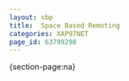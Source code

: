 ```yaml
---
layout: sbp
title:  Space Based Remoting
categories: XAP97NET
page_id: 63799298
---
```


{section-page:na}